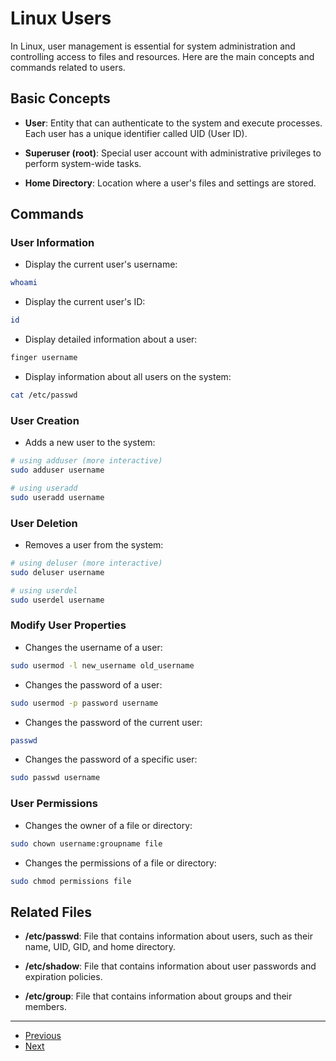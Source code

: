 # Linux Users

In Linux, user management is essential for system administration and controlling access to files and resources. Here are the main concepts and commands related to users.

## Basic Concepts

- **User**: Entity that can authenticate to the system and execute processes. Each user has a unique identifier called UID (User ID).

- **Superuser (root)**: Special user account with administrative privileges to perform system-wide tasks.

- **Home Directory**: Location where a user's files and settings are stored.

## Commands

### User Information

- Display the current user's username:

```bash
whoami
```

- Display the current user's ID:

```bash
id
```

- Display detailed information about a user:

```bash
finger username
```

- Display information about all users on the system:

```bash
cat /etc/passwd
```

### User Creation

- Adds a new user to the system:

```bash
# using adduser (more interactive)
sudo adduser username

# using useradd
sudo useradd username
```

### User Deletion

- Removes a user from the system:

```bash
# using deluser (more interactive)
sudo deluser username

# using userdel
sudo userdel username
```

### Modify User Properties

- Changes the username of a user:

```bash
sudo usermod -l new_username old_username
```

- Changes the password of a user:

```bash
sudo usermod -p password username
```

- Changes the password of the current user:

```bash
passwd
```

- Changes the password of a specific user:

```bash
sudo passwd username
```

### User Permissions

- Changes the owner of a file or directory:

```bash
sudo chown username:groupname file
```

- Changes the permissions of a file or directory:

```bash
sudo chmod permissions file
```

## Related Files

- **/etc/passwd**: File that contains information about users, such as their name, UID, GID, and home directory.

- **/etc/shadow**: File that contains information about user passwords and expiration policies.

- **/etc/group**: File that contains information about groups and their members.

---

- [Previous](./4-permissions.md)
- [Next](./6-processes.md)